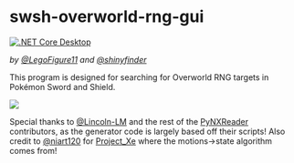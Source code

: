 # swsh-overworld-rng-gui
[![.NET Core Desktop](https://github.com/LegoFigure11/swsh-overworld-rng-gui/actions/workflows/dotnet-desktop.yml/badge.svg)](https://github.com/LegoFigure11/swsh-overworld-rng-gui/actions/workflows/dotnet-desktop.yml)

_by [@LegoFigure11](https://github.com/LegoFigure11/) and [@shinyfinder](https://github.com/shinyfinder/)_

This program is designed for searching for Overworld RNG targets in Pokémon Sword and Shield.

![](https://i.imgur.com/KLOiKUs.png)

Special thanks to [@Lincoln-LM](https://github.com/Lincoln-LM/) and the rest of the [PyNXReader](https://github.com/Lincoln-LM/PyNXReader) contributors, as the generator code is largely based off their scripts!
Also credit to [@niart120](https://github.com/niart120/) for [Project_Xe](https://github.com/niart120/Project_Xe) where the motions->state algorithm comes from!
